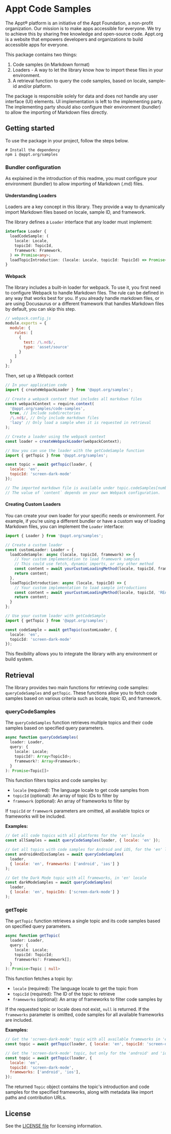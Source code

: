 # Appt Code Samples

The Appt® platform is an initiative of the Appt Foundation, a non-profit organization. Our mission is to make apps
accessible for everyone. We try to achieve this by sharing free knowledge and open-source code. Appt.org is a website
that empowers developers and organizations to build accessible apps for everyone.

This package contains two things:

1. Code samples (in Markdown format)
2. Loaders - A way to let the library know how to import these files in your environment.
3. A retrieval function to query the code samples, based on locale, sample-id and/or platform.

The package is responsible solely for data and does not handle any user interface (UI) elements. UI
implementation is left to the implementing party. The implementing party should also configure their environment
(bundler) to allow the importing of Markdown files directly.

## Getting started

To use the package in your project, follow the steps below.

```shell
# Install the dependency
npm i @appt.org/samples
```

### Bundler configuration

As explained in the introduction of this readme, you must configure your environment (bundler) to allow importing
of Markdown (.md) files.

#### Understanding Loaders

Loaders are a key concept in this library. They provide a way to dynamically import Markdown files based on locale,
sample ID, and framework.

The library defines a `Loader` interface that any loader must implement:

```typescript
interface Loader {
  loadCodeSample: (
    locale: Locale,
    topicId: TopicId,
    framework: Framework,
  ) => Promise<any>;
  loadTopicIntroduction: (locale: Locale, topicId: TopicId) => Promise<any>;
}
```

#### Webpack

The library includes a built-in loader for webpack. To use it, you first need to configure Webpack to handle Markdown
files. The rule can be defined in any way that works best for you. If you already handle markdown files, or are using
Docusaurus or a different framework that handles Markdown files by default, you can skip this step.

```javascript
// webpack.config.js
module.exports = {
  module: {
    rules: [
      {
        test: /\.md$/,
        type: 'asset/source'
      }
    ]
  }
};
```

Then, set up a Webpack context

```javascript
// In your application code
import { createWebpackLoader } from '@appt.org/samples';

// Create a webpack context that includes all markdown files
const webpackContext = require.context(
  '@appt.org/samples/code-samples',
  true, // Include subdirectories
  /\.md$/, // Only include markdown files
  'lazy' // Only load a sample when it is requested in retrieval
);

// Create a loader using the webpack context
const loader = createWebpackLoader(webpackContext);

// Now you can use the loader with the getCodeSample function
import { getTopic } from '@appt.org/samples';

const topic = await getTopic(loader, {
  locale: 'en',
  topicId: 'screen-dark-mode'
});

// The imported markdown file is available under topic.codeSamples[number].content.
// The value of `content` depends on your own Webpack configuration.
```

#### Creating Custom Loaders

You can create your own loader for your specific needs or environment. For example, if you're using a different bundler
or have a custom way of loading Markdown files, you can implement the `Loader` interface:

```typescript
import { Loader } from '@appt.org/samples';

// Create a custom loader
const customLoader: Loader = {
  loadCodeSample: async (locale, topicId, framework) => {
    // Your custom implementation to load framework samples
    // This could use fetch, dynamic imports, or any other method
    const content = await yourCustomLoadingMethod(locale, topicId, framework);
    return content;
  },
  loadTopicIntroduction: async (locale, topicId) => {
    // Your custom implementation to load sample introductions
    const content = await yourCustomLoadingMethod(locale, topicId, 'README');
    return content;
  }
};

// Use your custom loader with getCodeSample
import { getTopic } from '@appt.org/samples';

const codeSample = await getTopic(customLoader, {
  locale: 'en',
  topicId: 'screen-dark-mode'
});
```

This flexibility allows you to integrate the library with any environment or build system.

## Retrieval

The library provides two main functions for retrieving code samples: `queryCodeSamples` and `getTopic`. These functions allow you to fetch code samples based on various criteria such as locale, topic ID, and framework.

### queryCodeSamples

The `queryCodeSamples` function retrieves multiple topics and their code samples based on specified query parameters.

```typescript
async function queryCodeSamples(
  loader: Loader,
  query: {
    locale: Locale;
    topicId?: Array<TopicId>;
    framework?: Array<Framework>;
  }
): Promise<Topic[]>
```

This function filters topics and code samples by:
- `locale` (required): The language locale to get code samples from
- `topicId` (optional): An array of topic IDs to filter by
- `framework` (optional): An array of frameworks to filter by

If `topicId` or `framework` parameters are omitted, all available topics or frameworks will be included.

**Examples:**

```javascript
// Get all code topics with all platforms for the 'en' locale
const allSamples = await queryCodeSamples(loader, { locale: 'en' });

// Get all topics with code samples for Android and iOS, for the 'en' locale
const androidAndIosSamples = await queryCodeSamples(
  loader,
  { locale: 'en', frameworks: ['android', 'ios'] }
);

// Get the Dark Mode topic with all frameworks, in 'en' locale
const darkModeSamples = await queryCodeSamples(
  loader,
  { locale: 'en', topicIds: ['screen-dark-mode'] }
);
```

### getTopic

The `getTopic` function retrieves a single topic and its code samples based on specified query parameters.

```typescript
async function getTopic(
  loader: Loader,
  query: {
    locale: Locale;
    topicId: TopicId;
    frameworks?: Framework[];
  }
): Promise<Topic | null>
```

This function fetches a topic by:
- `locale` (required): The language locale to get the topic from
- `topicId` (required): The ID of the topic to retrieve
- `frameworks` (optional): An array of frameworks to filter code samples by

If the requested topic or locale does not exist, `null` is returned. If the `frameworks` parameter is omitted, code samples for all available frameworks are included.

**Examples:**

```javascript
// Get the 'screen-dark-mode' topic with all available frameworks in 'en' locale
const topic = await getTopic(loader, { locale: 'en', topicId: 'screen-dark-mode' });

// Get the 'screen-dark-mode' topic, but only for the 'android' and 'ios' frameworks
const topic = await getTopic(loader, {
  locale: 'en',
  topicId: 'screen-dark-mode',
  frameworks: ['android', 'ios'],
});
```

The returned `Topic` object contains the topic's introduction and code samples for the specified frameworks, along with metadata like import paths and contribution URLs.



## License

See the [LICENSE file](./LICENSE) for licensing information.
